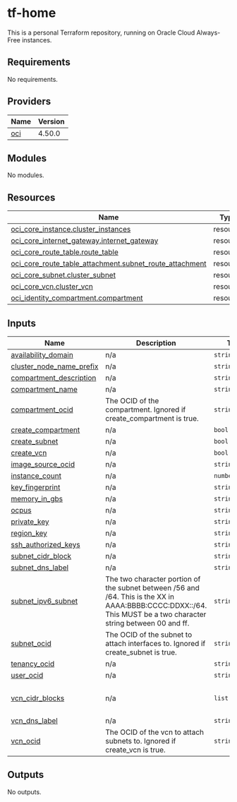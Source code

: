 # tf-home

This is a personal Terraform repository, running on Oracle Cloud Always-Free instances.

<!-- BEGIN_TF_DOCS -->
## Requirements

No requirements.

## Providers

| Name | Version |
|------|---------|
| <a name="provider_oci"></a> [oci](#provider\_oci) | 4.50.0 |

## Modules

No modules.

## Resources

| Name | Type |
|------|------|
| [oci_core_instance.cluster_instances](https://registry.terraform.io/providers/hashicorp/oci/latest/docs/resources/core_instance) | resource |
| [oci_core_internet_gateway.internet_gateway](https://registry.terraform.io/providers/hashicorp/oci/latest/docs/resources/core_internet_gateway) | resource |
| [oci_core_route_table.route_table](https://registry.terraform.io/providers/hashicorp/oci/latest/docs/resources/core_route_table) | resource |
| [oci_core_route_table_attachment.subnet_route_attachment](https://registry.terraform.io/providers/hashicorp/oci/latest/docs/resources/core_route_table_attachment) | resource |
| [oci_core_subnet.cluster_subnet](https://registry.terraform.io/providers/hashicorp/oci/latest/docs/resources/core_subnet) | resource |
| [oci_core_vcn.cluster_vcn](https://registry.terraform.io/providers/hashicorp/oci/latest/docs/resources/core_vcn) | resource |
| [oci_identity_compartment.compartment](https://registry.terraform.io/providers/hashicorp/oci/latest/docs/resources/identity_compartment) | resource |

## Inputs

| Name | Description | Type | Default | Required |
|------|-------------|------|---------|:--------:|
| <a name="input_availability_domain"></a> [availability\_domain](#input\_availability\_domain) | n/a | `string` | `"hoEM:PHX-AD-2"` | no |
| <a name="input_cluster_node_name_prefix"></a> [cluster\_node\_name\_prefix](#input\_cluster\_node\_name\_prefix) | n/a | `string` | `"cluster-node-"` | no |
| <a name="input_compartment_description"></a> [compartment\_description](#input\_compartment\_description) | n/a | `string` | `"default description"` | no |
| <a name="input_compartment_name"></a> [compartment\_name](#input\_compartment\_name) | n/a | `string` | `"tfdeploy"` | no |
| <a name="input_compartment_ocid"></a> [compartment\_ocid](#input\_compartment\_ocid) | The OCID of the compartment.  Ignored if create\_compartment is true. | `string` | n/a | yes |
| <a name="input_create_compartment"></a> [create\_compartment](#input\_create\_compartment) | n/a | `bool` | `true` | no |
| <a name="input_create_subnet"></a> [create\_subnet](#input\_create\_subnet) | n/a | `bool` | `true` | no |
| <a name="input_create_vcn"></a> [create\_vcn](#input\_create\_vcn) | n/a | `bool` | `true` | no |
| <a name="input_image_source_ocid"></a> [image\_source\_ocid](#input\_image\_source\_ocid) | n/a | `string` | `"ocid1.image.oc1.phx.aaaaaaaa3nsfzlvkvrfug4xby77srfr43iinfkw3clur5izvlnqtxqdyj5sq"` | no |
| <a name="input_instance_count"></a> [instance\_count](#input\_instance\_count) | n/a | `number` | `3` | no |
| <a name="input_key_fingerprint"></a> [key\_fingerprint](#input\_key\_fingerprint) | n/a | `string` | n/a | yes |
| <a name="input_memory_in_gbs"></a> [memory\_in\_gbs](#input\_memory\_in\_gbs) | n/a | `string` | `"6"` | no |
| <a name="input_ocpus"></a> [ocpus](#input\_ocpus) | n/a | `string` | `"1"` | no |
| <a name="input_private_key"></a> [private\_key](#input\_private\_key) | n/a | `string` | n/a | yes |
| <a name="input_region_key"></a> [region\_key](#input\_region\_key) | n/a | `string` | `"phx"` | no |
| <a name="input_ssh_authorized_keys"></a> [ssh\_authorized\_keys](#input\_ssh\_authorized\_keys) | n/a | `string` | n/a | yes |
| <a name="input_subnet_cidr_block"></a> [subnet\_cidr\_block](#input\_subnet\_cidr\_block) | n/a | `string` | `"10.0.0.0/24"` | no |
| <a name="input_subnet_dns_label"></a> [subnet\_dns\_label](#input\_subnet\_dns\_label) | n/a | `string` | `"subnet"` | no |
| <a name="input_subnet_ipv6_subnet"></a> [subnet\_ipv6\_subnet](#input\_subnet\_ipv6\_subnet) | The two character portion of the subnet between /56 and /64.  This is the XX in AAAA:BBBB:CCCC:DDXX::/64.  This MUST be a two character string between 00 and ff. | `string` | `"00"` | no |
| <a name="input_subnet_ocid"></a> [subnet\_ocid](#input\_subnet\_ocid) | The OCID of the subnet to attach interfaces to.  Ignored if create\_subnet is true. | `string` | `""` | no |
| <a name="input_tenancy_ocid"></a> [tenancy\_ocid](#input\_tenancy\_ocid) | n/a | `string` | n/a | yes |
| <a name="input_user_ocid"></a> [user\_ocid](#input\_user\_ocid) | n/a | `string` | n/a | yes |
| <a name="input_vcn_cidr_blocks"></a> [vcn\_cidr\_blocks](#input\_vcn\_cidr\_blocks) | n/a | `list(string)` | <pre>[<br>  "10.0.0.0/16"<br>]</pre> | no |
| <a name="input_vcn_dns_label"></a> [vcn\_dns\_label](#input\_vcn\_dns\_label) | n/a | `string` | `"vcn"` | no |
| <a name="input_vcn_ocid"></a> [vcn\_ocid](#input\_vcn\_ocid) | The OCID of the vcn to attach subnets to.  Ignored if create\_vcn is true. | `string` | `""` | no |

## Outputs

No outputs.
<!-- END_TF_DOCS -->